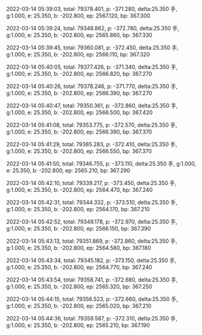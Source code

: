 2022-03-14 05:39:03, total: 79378.401, p: -371.280, delta:25.350 手, g:1.000, e: 25.350, b: -202.800, ep: 2567.120, bp: 367.300

2022-03-14 05:39:24, total: 79348.862, p: -372.780, delta:25.350 手, g:1.000, e: 25.350, b: -202.800, ep: 2565.860, bp: 367.330

2022-03-14 05:39:45, total: 79360.081, p: -372.450, delta:25.350 手, g:1.000, e: 25.350, b: -202.800, ep: 2566.110, bp: 367.320

2022-03-14 05:40:05, total: 79377.426, p: -371.340, delta:25.350 手, g:1.000, e: 25.350, b: -202.800, ep: 2566.820, bp: 367.270

2022-03-14 05:40:26, total: 79378.246, p: -371.770, delta:25.350 手, g:1.000, e: 25.350, b: -202.800, ep: 2566.390, bp: 367.270

2022-03-14 05:40:47, total: 79350.361, p: -372.860, delta:25.350 手, g:1.000, e: 25.350, b: -202.800, ep: 2566.500, bp: 367.420

2022-03-14 05:41:08, total: 79353.775, p: -372.570, delta:25.350 手, g:1.000, e: 25.350, b: -202.800, ep: 2566.390, bp: 367.370

2022-03-14 05:41:29, total: 79365.283, p: -372.410, delta:25.350 手, g:1.000, e: 25.350, b: -202.800, ep: 2566.550, bp: 367.370

2022-03-14 05:41:50, total: 79346.755, p: -373.110, delta:25.350 手, g:1.000, e: 25.350, b: -202.800, ep: 2565.210, bp: 367.290

2022-03-14 05:42:10, total: 79339.217, p: -373.450, delta:25.350 手, g:1.000, e: 25.350, b: -202.800, ep: 2564.470, bp: 367.240

2022-03-14 05:42:31, total: 79344.332, p: -373.510, delta:25.350 手, g:1.000, e: 25.350, b: -202.800, ep: 2564.170, bp: 367.210

2022-03-14 05:42:52, total: 79349.178, p: -372.970, delta:25.350 手, g:1.000, e: 25.350, b: -202.800, ep: 2566.150, bp: 367.390

2022-03-14 05:43:13, total: 79351.869, p: -372.860, delta:25.350 手, g:1.000, e: 25.350, b: -202.800, ep: 2564.580, bp: 367.180

2022-03-14 05:43:34, total: 79345.182, p: -373.150, delta:25.350 手, g:1.000, e: 25.350, b: -202.800, ep: 2564.770, bp: 367.240

2022-03-14 05:43:54, total: 79358.741, p: -372.680, delta:25.350 手, g:1.000, e: 25.350, b: -202.800, ep: 2565.320, bp: 367.250

2022-03-14 05:44:15, total: 79356.523, p: -372.660, delta:25.350 手, g:1.000, e: 25.350, b: -202.800, ep: 2565.020, bp: 367.210

2022-03-14 05:44:36, total: 79359.587, p: -372.310, delta:25.350 手, g:1.000, e: 25.350, b: -202.800, ep: 2565.210, bp: 367.190